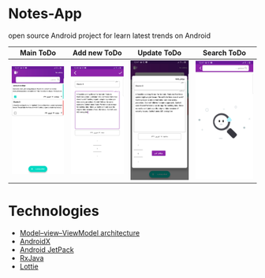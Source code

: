 # Notes-App
open source Android project for learn latest trends on Android

Main ToDo | Add new ToDo | Update ToDo | Search ToDo |
--- | --- | --- | --- |
![todos](assets/main_todo.jpg) | ![todos](assets/add_todo.jpg) | ![todos](assets/update_todo.jpg) | ![todos](assets/search_todo.jpg) |

# Technologies
- [Model–view–ViewModel architecture](https://www.journaldev.com/20292/android-mvvm-design-pattern)
- [AndroidX](https://developer.android.com/jetpack/androidx)
- [Android JetPack](https://developer.android.com/jetpack)
- [RxJava](https://github.com/ReactiveX/RxJava)
- [Lottie](https://airbnb.design/lottie/)
